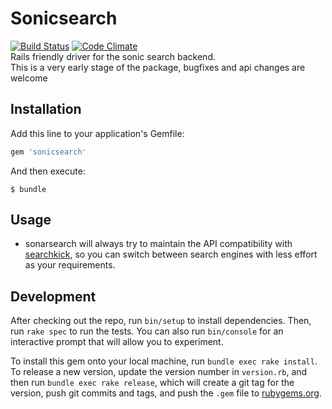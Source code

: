 # Sonicsearch

[![Build Status](https://travis-ci.org/oshanz/sonicsearch.svg?branch=master)](https://travis-ci.org/oshanz/sonicsearch) [![Code Climate](https://codeclimate.com/github/oshanz/sonicsearch/badges/gpa.svg)](https://codeclimate.com/github/oshanz/sonicsearch)  
Rails friendly driver for the sonic search backend.  
This is a very early stage of the package, bugfixes and api changes are welcome

## Installation

Add this line to your application's Gemfile:

```ruby
gem 'sonicsearch'
```

And then execute:

    $ bundle

## Usage

- sonarsearch will always try to maintain the API compatibility with [searchkick](https://github.com/ankane/searchkick), so you can switch between search engines with less effort as your requirements.

## Development

After checking out the repo, run `bin/setup` to install dependencies. Then, run `rake spec` to run the tests. You can also run `bin/console` for an interactive prompt that will allow you to experiment.

To install this gem onto your local machine, run `bundle exec rake install`. To release a new version, update the version number in `version.rb`, and then run `bundle exec rake release`, which will create a git tag for the version, push git commits and tags, and push the `.gem` file to [rubygems.org](https://rubygems.org).
